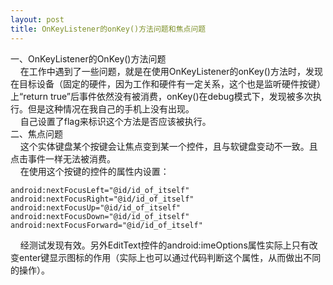 ```yaml
---
layout: post
title: OnKeyListener的onKey()方法问题和焦点问题
---
```

一、OnKeyListener的OnKey()方法问题  
&#160;&#160;&#160;&#160;在工作中遇到了一些问题，就是在使用OnKeyListener的onKey()方法时，发现在目标设备（固定的硬件，因为工作和硬件有一定关系，这个也是监听硬件按键）上“return true”后事件依然没有被消费，onKey()在debug模式下，发现被多次执行。但是这种情况在我自己的手机上没有出现。  
&#160;&#160;&#160;&#160;自己设置了flag来标识这个方法是否应该被执行。  
二、焦点问题  
&#160;&#160;&#160;&#160;这个实体键盘某个按键会让焦点变到某一个控件，且与软键盘变动不一致。且点击事件一样无法被消费。  
&#160;&#160;&#160;&#160;在使用这个按键的控件的属性内设置：

	android:nextFocusLeft="@id/id_of_itself"
	android:nextFocusRight="@id/id_of_itself"
	android:nextFocusUp="@id/id_of_itself"
	android:nextFocusDown="@id/id_of_itself"
	android:nextFocusForward="@id/id_of_itself"
    
&#160;&#160;&#160;&#160;经测试发现有效。另外EditText控件的android:imeOptions属性实际上只有改变enter键显示图标的作用（实际上也可以通过代码判断这个属性，从而做出不同的操作）。